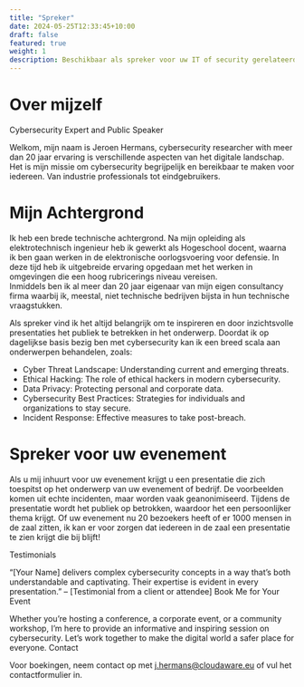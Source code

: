 ```yaml
---
title: "Spreker"
date: 2024-05-25T12:33:45+10:00
draft: false
featured: true
weight: 1
description: Beschikbaar als spreker voor uw IT of security gerelateerd evenement.
---
```

# Over mijzelf
Cybersecurity Expert and Public Speaker

Welkom, mijn naam is Jeroen Hermans, cybersecurity researcher with meer dan 20 jaar ervaring is verschillende aspecten van 
het digitale landschap. Het is mijn missie om cybersecurity begrijpelijk en bereikbaar te maken voor iedereen. Van industrie 
professionals tot eindgebruikers.

# Mijn Achtergrond
Ik heb een brede technische achtergrond. Na mijn opleiding als elektrotechnisch ingenieur heb ik gewerkt als Hogeschool 
docent, waarna ik ben gaan werken in de elektronische oorlogsvoering voor defensie. In deze tijd heb ik uitgebreide ervaring 
opgedaan met het werken in omgevingen die een hoog rubricerings niveau vereisen.  
Inmiddels ben ik al meer dan 20 jaar eigenaar van mijn eigen consultancy firma waarbij ik, meestal, niet technische bedrijven
bijsta in hun technische vraagstukken.

Als spreker vind ik het altijd belangrijk om te inspireren en door inzichtsvolle presentaties het publiek te betrekken 
in het onderwerp. Doordat ik op dagelijkse basis bezig ben met cybersecurity kan ik een breed scala aan onderwerpen 
behandelen, zoals:
* Cyber Threat Landscape: Understanding current and emerging threats.
* Ethical Hacking: The role of ethical hackers in modern cybersecurity.
* Data Privacy: Protecting personal and corporate data.
* Cybersecurity Best Practices: Strategies for individuals and organizations to stay secure.
* Incident Response: Effective measures to take post-breach.

# Spreker voor uw evenement
Als u mij inhuurt voor uw evenement krijgt u een presentatie die zich toespitst op het onderwerp van uw evenement of bedrijf.
De voorbeelden komen uit echte incidenten, maar worden vaak geanonimiseerd. Tijdens de presentatie wordt het publiek op
betrokken, waardoor het een persoonlijker thema krijgt.
Of uw evenement nu 20 bezoekers heeft of er 1000 mensen in de zaal zitten, ik kan er voor zorgen dat iedereen in de zaal
een presentatie te zien krijgt die bij blijft!

Testimonials

“[Your Name] delivers complex cybersecurity concepts in a way that’s both understandable and captivating. Their expertise is evident in every presentation.” – [Testimonial from a client or attendee]
Book Me for Your Event

Whether you’re hosting a conference, a corporate event, or a community workshop, I’m here to provide an informative and inspiring session on cybersecurity. Let’s work together to make the digital world a safer place for everyone.
Contact

Voor boekingen, neem contact op met j.hermans@cloudaware.eu of vul het contactformulier in.

